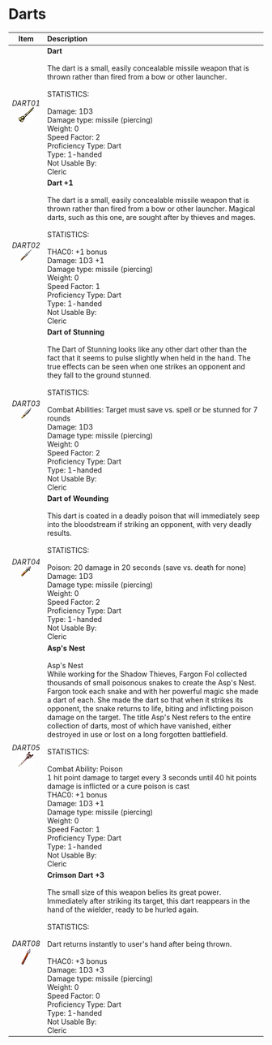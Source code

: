 
# Darts
| Item | Description |
| :-------: | :-------  |
| *DART01*<br />![Icon](../Images/DART01.png "Dart") | **Dart**<br /><br />The dart is a small, easily concealable missile weapon that is thrown rather than fired from a bow or other launcher. <br /><br />STATISTICS:<br /><br />Damage:  1D3<br />Damage type:  missile (piercing)<br />Weight: 0<br />Speed Factor: 2<br />Proficiency Type: Dart<br />Type:  1-handed<br />Not Usable By:<br /> Cleric|
| *DART02*<br />![Icon](../Images/DART02.png "Dart +1") | **Dart +1**<br /><br />The dart is a small, easily concealable missile weapon that is thrown rather than fired from a bow or other launcher.  Magical darts, such as this one, are sought after by thieves and mages.<br /><br />STATISTICS:<br /><br />THAC0:  +1 bonus<br />Damage:  1D3 +1<br />Damage type:  missile (piercing)<br />Weight: 0<br />Speed Factor: 1<br />Proficiency Type: Dart<br />Type:  1-handed<br />Not Usable By:<br /> Cleric|
| *DART03*<br />![Icon](../Images/DART03.png "Dart of Stunning") | **Dart of Stunning**<br /><br />The Dart of Stunning looks like any other dart other than the fact that it seems to pulse slightly when held in the hand.  The true effects can be seen when one strikes an opponent and they fall to the ground stunned.<br /><br />STATISTICS:<br /><br />Combat Abilities:  Target must save vs. spell or be stunned for 7 rounds<br />Damage:  1D3<br />Damage type:  missile (piercing)<br />Weight: 0<br />Speed Factor: 2<br />Proficiency Type: Dart<br />Type:  1-handed<br />Not Usable By:<br /> Cleric<br />|
| *DART04*<br />![Icon](../Images/DART04.png "Dart of Wounding") | **Dart of Wounding**<br /><br />This dart is coated in a deadly poison that will immediately seep into the bloodstream if striking an opponent, with very deadly results.<br /><br />STATISTICS:<br /><br />Poison:  20 damage in 20 seconds (save vs. death for none)<br />Damage:  1D3<br />Damage type:  missile (piercing)<br />Weight: 0<br />Speed Factor: 2<br />Proficiency Type: Dart<br />Type:  1-handed<br />Not Usable By:<br /> Cleric|
| *DART05*<br />![Icon](../Images/DART05.png "Asp's Nest") | **Asp's Nest**<br /><br />Asp's Nest<br />While working for the Shadow Thieves, Fargon Fol collected thousands of small poisonous snakes to create the Asp's Nest.  Fargon took each snake and with her powerful magic she made a dart of each.  She made the dart so that when it strikes its opponent, the snake returns to life, biting and inflicting poison damage on the target. The title Asp's Nest refers to the entire collection of darts, most of which have vanished, either destroyed in use or lost on a long forgotten battlefield.<br /><br />STATISTICS:<br /><br />Combat Ability: Poison<br />1 hit point damage to target every 3 seconds until 40 hit points damage is inflicted or a cure poison is cast<br />THAC0: +1 bonus<br />Damage:  1D3 +1<br />Damage type:  missile (piercing)<br />Weight: 0<br />Speed Factor: 1<br />Proficiency Type: Dart<br />Type:  1-handed<br />Not Usable By:<br /> Cleric|
| *DART08*<br />![Icon](../Images/DART08.png "Crimson Dart +3") | **Crimson Dart +3**<br /><br />The small size of this weapon belies its great power.  Immediately after striking its target, this dart reappears in the hand of the wielder, ready to be hurled again.<br /><br />STATISTICS:<br /><br />Dart returns instantly to user's hand after being thrown.<br /><br />THAC0: +3 bonus<br />Damage:  1D3 +3<br />Damage type:  missile (piercing)<br />Weight: 0<br />Speed Factor: 0<br />Proficiency Type: Dart<br />Type:  1-handed<br />Not Usable By:<br /> Cleric|
